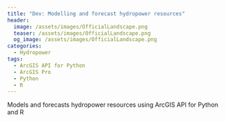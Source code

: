 ```yaml
---
title: "Dev: Modelling and forecast hydropower resources"
header:
  image: /assets/images/OfficialLandscape.png
  teaser: /assets/images/OfficialLandscape.png
  og_image: /assets/images/OfficialLandscape.png
categories:
  - Hydropower
tags:
  - ArcGIS API for Python
  - ArcGIS Pro
  - Python
  - R
---
```


Models and forecasts hydropower resources using ArcGIS API for Python and R
